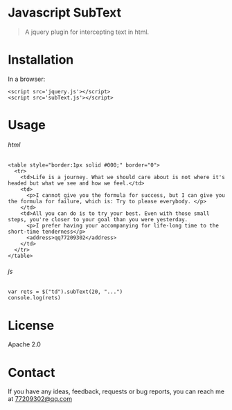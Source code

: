 # Javascript SubText
> A jquery plugin for intercepting text in html.

# Installation
In a browser:
```
<script src='jquery.js'></script>
<script src='subText.js'></script>
```
# Usage
###### html
```
<table style="border:1px solid #000;" border="0">
  <tr>
    <td>Life is a journey. What we should care about is not where it's headed but what we see and how we feel.</td>
    <td>
      <p>I cannot give you the formula for success, but I can give you the formula for failure, which is: Try to please everybody. </p>
    </td>
    <td>All you can do is to try your best. Even with those small steps, you're closer to your goal than you were yesterday.  
      <p>I prefer having your accompanying for life-long time to the short-time tenderness</p>
      <address>qq77209302</address>
    </td>
  </tr>
</table>
```
###### js
```
var rets = $("td").subText(20, "...")
console.log(rets)
```
# License
Apache 2.0
# Contact
If you have any ideas, feedback, requests or bug reports, you can reach me at 77209302@qq.com

